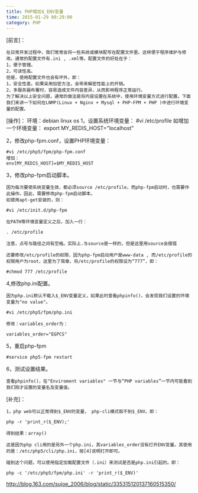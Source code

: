 ```yaml
---
title: PHP增加$_ENV变量
time: 2015-01-29 00:29:00
category: PHP
---
```

[前言]：

    在日常开发过程中，我们常常会将一些系统或模块配写在配置文件里。这样便于程序维护与修改。通常的配置文件有.ini , .xml等。配置文件的好处在于：
    1，便于管理。
    2，可读性高。
    但是，使用配置文件也会有坏外，即：
    1，安全性差。如果采用加密方法，会带来解密性能上的开销。
    2，多服务器布署时，容易造成文件内容差异，从而影响程序正常运行。
    为了解决以上安全问题，通常的做法是将内容设置在系统中，使用环境变量方式进行配置。下面我们来讲一下如何在LNMP(Linux + Nginx + Mysql + PHP-FPM + PHP )中进行环境变量的配置。

[操作]：
    环境：debian linux os
    1，设置系统环境变量：
    #vi /etc/profile
    如增加一个环境变量：
    export MY_REDIS_HOST="localhost"

2，修改php-fpm.conf，设置PHP环境变量：

    #vi /etc/php5/fpm/php-fpm.conf
    增加：
    env[MY_REDIS_HOST]=$MY_REDIS_HOST

3，修改php-fpm启动脚本。
    
    因为每次要使系统变量生效，都必须source /etc/profile，而php-fpm启动时，也需要作此操作。因此，需要修改php-fpm启动脚本。
    如使用apt-get安装的，则：
    
    #vi /etc/init.d/php-fpm
    
    在PATH等环境变量定义之后，加入一行：
    
    . /etc/profile
    
    注意，点号与路径之间有空格。实际上.与source是一样的，但是这里用source会报错
    
    还要修改/etc/profile的权限，因为php-fpm启动用户是www-data , 而/etc/profile的权限用户为root，这里为了简章，将/etc/profile的权限设为“777”，即：
    
    #chmod 777 /etc/profile

4,修改php.ini配置。
    
    因为php.ini默认不载入$_ENV变量定义，如果此时查看phpinfo()，会发现我们设置的环境变量为"no value"。
    
    #vi /etc/php5/fpm/php.ini
    
    修改：variables_order为：
    
    variables_order="EGPCS"


5，重启php-fpm

    #service php5-fpm restart

6，测试设置结果。

    查看phpinfo()，在"Enviroment variables" 一节与“PHP variables”一节内可能看到我们刚才设置的变量名及变量值。

[补充]：

    1，php web可以正常得到$_ENV的变量， php-cli模式取不到$_ENV。即：
    
    php -r 'print_r($_ENV);'
    
    得到结果：array()
    
    这是因为php cli用的是另外一个php.ini，其variables_order没有打开ENV变量。其使用的是：/etc/php5/cli/php.ini，按[4]说明打开即可。
    
    碰到这个问题，可以使用指定加载配置文件（.ini）来测试是否是php.ini引起的。即：
    
    php -c '/etc/php5/fpm/php.ini' -r 'print_r($_ENV)'

<http://blog.163.com/sujoe_2006/blog/static/335315120137160515350/>
